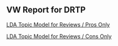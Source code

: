 ## VW Report for DRTP
[LDA Topic Model for Reviews / Pros Only](lda_pros_topics.html)

[LDA Topic Model for Reviews / Cons Only](lda_cons_topics.html)
